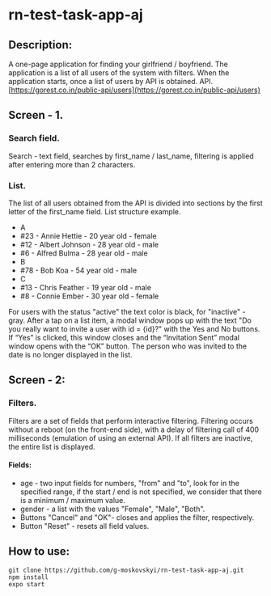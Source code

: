# rn-test-task-app-aj
## Description:
 A one-page application for finding your girlfriend / boyfriend.
The application is a list of all users of the system with filters.
When the application starts, once a list of users by API is obtained.
API.
[https://gorest.co.in/public-api/users](https://gorest.co.in/public-api/users)
## Screen - 1.
### Search field.
Search - text field, searches by first_name / last_name, filtering is applied after entering more than 2 characters.
### List.
The list of all users obtained from the API is divided into sections by the first letter of the first_name field.
List structure example.

+ A
+  #23 - Annie Hettie - 20 year old - female
+  #12 - Albert Johnson - 28 year old - male
+  #6 - Alfred Bulma - 28 year old - male
+ B
+  #78 - Bob Koa - 54 year old - male
+ C
+  #13 - Chris Feather - 19 year old - male
+  #8 - Connie Ember - 30 year old - female

For users with the status "active" the text color is black, for "inactive" - ​​gray.
After a tap on a list item, a modal window pops up with the text "Do you really want to invite a user with id = {id}?" with the Yes and No buttons.
If “Yes” is clicked, this window closes and the “Invitation Sent” modal window opens with the “OK” button.
The person who was invited to the date is no longer displayed in the list.

## Screen - 2:
### Filters.
Filters are a set of fields that perform interactive filtering. Filtering occurs without a reboot (on the front-end side), with a delay of filtering call of 400 milliseconds (emulation of using an external API). If all filters are inactive, the entire list is displayed.
#### Fields:
- age - two input fields for numbers, "from" and "to", look for in the specified range, if the start / end is not specified, we consider that there is a minimum / maximum value.
- gender - a list with the values "Female", "Male", "Both".
- Buttons "Cancel" and "OK"- closes and applies the filter, respectively.
- Button "Reset" - resets all field values.

## How to use:
```
git clone https://github.com/g-moskovskyi/rn-test-task-app-aj.git
npm install
expo start
```
